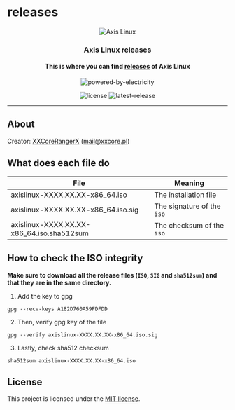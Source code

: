 # releases
<p align="center"><img alt="Axis Linux" src="https://user-images.githubusercontent.com/61242573/118399404-43c30480-b65d-11eb-9c81-82fccb9cf14e.png"/></p>

<h3 align="center">Axis Linux releases</h3>

<h4 align="center">This is where you can find <a href="https://github.com/axislinux/releases/releases">releases</a> of Axis Linux</h4>

<p align="center"><img alt="powered-by-electricity" src="https://forthebadge.com/images/badges/powered-by-electricity.svg"/></p>

<p align="center">
  <img alt="license" src="https://img.shields.io/github/license/axislinux/axis-live?style=for-the-badge"/>
  <img alt="latest-release" src="https://img.shields.io/github/v/release/axislinux/releases?include_prereleases&style=for-the-badge"/>
</p>

---

## About

Creator: [XXCoreRangerX](https://github.com/XXCoreRangerX) (mail@xxcore.pl)

## What does each file do
| File | Meaning |
| ------------- | ------------- |
| axislinux-XXXX.XX.XX-x86_64.iso | The installation file |
| axislinux-XXXX.XX.XX-x86_64.iso.sig | The signature of the `iso` |
| axislinux-XXXX.XX.XX-x86_64.iso.sha512sum | The checksum of the `iso` |

## How to check the ISO integrity
**Make sure to download all the release files (`ISO`, `SIG` and `sha512sum`) and that they are in the same directory.**

1. Add the key to gpg 
```console
gpg --recv-keys A182D760A59FDFDD
```

2. Then, verify gpg key of the file
```console
gpg --verify axislinux-XXXX.XX.XX-x86_64.iso.sig
```
3. Lastly, check sha512 checksum
```console
sha512sum axislinux-XXXX.XX.XX-x86_64.iso
```

## License
This project is licensed under the [MIT license](https://github.com/axislinux/axis-live/blob/master/LICENSE).
